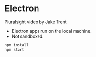 # Electron
Pluralsight video by Jake Trent
- Electron apps run on the local machine.
- Not sandboxed.

```sh
npm install
npm start
```